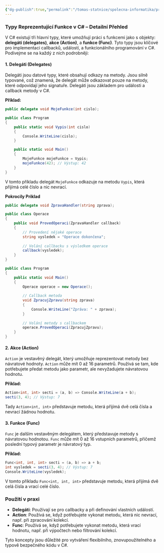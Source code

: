 ```yaml
---
{"dg-publish":true,"permalink":"/tomas-statnice/spolecna-informatika/programovaci-jazyk/genericke-typy-a-funkcionalni-prvky/typy-reprezentujici-funkce/","tags":["tomas","spolecna_informatika","programovaci_jazyky"],"noteIcon":""}
---
```


### Typy Reprezentující Funkce v C# – Detailní Přehled

V C# existují tři hlavní typy, které umožňují práci s funkcemi jako s objekty: **delegáti (delegates)**, **akce (Action)**, a **funkce (Func)**. Tyto typy jsou klíčové pro implementaci callbacků, událostí, a funkcionálního programování v C#. Podívejme se na každý z nich podrobněji:

#### 1. **Delegáti (Delegates)**
Delegáti jsou datové typy, které obsahují odkazy na metody. Jsou silně typované, což znamená, že delegát může odkazovat pouze na metody, které odpovídají jeho signatuře. Delegáti jsou základem pro události a callback metody v C#.

**Příklad:**
```csharp
public delegate void MojeFunkce(int cislo);

public class Program
{
    public static void Vypis(int cislo)
    {
        Console.WriteLine(cislo);
    }

    public static void Main()
    {
        MojeFunkce mojeFunkce = Vypis;
        mojeFunkce(42); // Výstup: 42
    }
}
```
V tomto příkladu delegát `MojeFunkce` odkazuje na metodu `Vypis`, která přijímá celé číslo a nic nevrací.

**Pokrocily Priklad**
```csharp
public delegate void ZpravaHandler(string zprava);

public class Operace
{
    public void ProvedOperaci(ZpravaHandler callback)
    {
        // Provedení nějaké operace
        string vysledek = "Operace dokončena";
        
        // Volání callbacku s výsledkem operace
        callback(vysledek);
    }
}

public class Program
{
    public static void Main()
    {
        Operace operace = new Operace();
        
        // Callback metoda
        void ZpracujZpravu(string zprava)
        {
            Console.WriteLine("Zpráva: " + zprava);
        }
        
        // Volání metody s callbackem
        operace.ProvedOperaci(ZpracujZpravu);
    }
}

```

#### 2. **Akce (Action)**
`Action` je vestavěný delegát, který umožňuje reprezentovat metody bez návratové hodnoty. `Action` může mít 0 až 16 parametrů. Používá se tam, kde potřebujete předat metodu jako parametr, ale nevyžadujete návratovou hodnotu.

**Příklad:**
```csharp
Action<int, int> secti = (a, b) => Console.WriteLine(a + b);
secti(3, 4); // Výstup: 7
```
Tady `Action<int, int>` představuje metodu, která přijímá dvě celá čísla a nevrací žádnou hodnotu.

#### 3. **Funkce (Func)**
`Func` je dalším vestavěným delegátem, který představuje metody s návratovou hodnotou. `Func` může mít 0 až 16 vstupních parametrů, přičemž poslední typový parametr je návratový typ.

**Příklad:**
```csharp
Func<int, int, int> secti = (a, b) => a + b;
int vysledek = secti(3, 4); // Výstup: 7
Console.WriteLine(vysledek);
```
V tomto příkladu `Func<int, int, int>` představuje metodu, která přijímá dvě celá čísla a vrací celé číslo.

### Použití v praxi
- **Delegáti**: Používají se pro callbacky a při definování vlastních událostí.
- **Action**: Používá se, když potřebujete vykonat metodu, která nic nevrací, např. při zpracování kolekcí.
- **Func**: Používá se, když potřebujete vykonat metodu, která vrací hodnotu, např. při výpočtech nebo filtrování kolekcí.

Tyto koncepty jsou důležité pro vytváření flexibilního, znovupoužitelného a typově bezpečného kódu v C#.